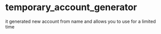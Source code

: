 # temporary_account_generator
it generated new account from name and allows you to use for a limited time
